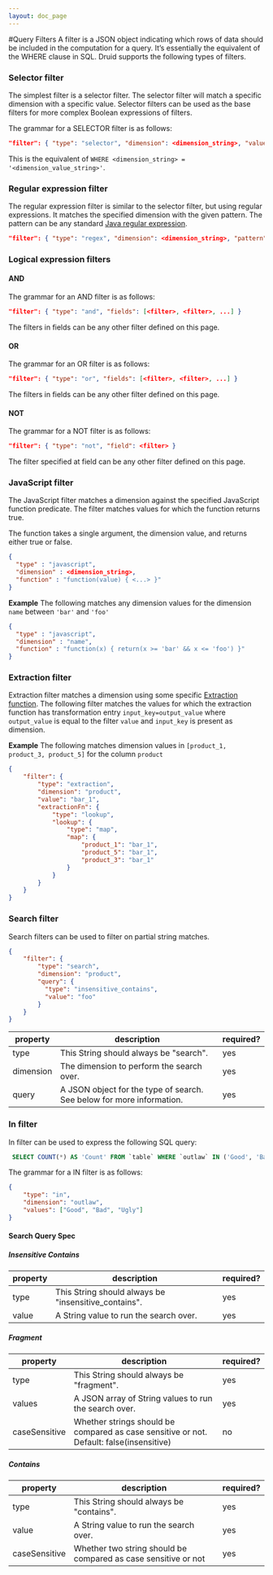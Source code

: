 ```yaml
---
layout: doc_page
---
```

#Query Filters
A filter is a JSON object indicating which rows of data should be included in the computation for a query. It’s essentially the equivalent of the WHERE clause in SQL. Druid supports the following types of filters.

### Selector filter

The simplest filter is a selector filter. The selector filter will match a specific dimension with a specific value. Selector filters can be used as the base filters for more complex Boolean expressions of filters.

The grammar for a SELECTOR filter is as follows:

``` json
"filter": { "type": "selector", "dimension": <dimension_string>, "value": <dimension_value_string> }
```

This is the equivalent of `WHERE <dimension_string> = '<dimension_value_string>'`.

### Regular expression filter

The regular expression filter is similar to the selector filter, but using regular expressions. It matches the specified dimension with the given pattern. The pattern can be any standard [Java regular expression](http://docs.oracle.com/javase/6/docs/api/java/util/regex/Pattern.html).

``` json
"filter": { "type": "regex", "dimension": <dimension_string>, "pattern": <pattern_string> }
```

### Logical expression filters

#### AND

The grammar for an AND filter is as follows:

``` json
"filter": { "type": "and", "fields": [<filter>, <filter>, ...] }
```

The filters in fields can be any other filter defined on this page.

#### OR

The grammar for an OR filter is as follows:

``` json
"filter": { "type": "or", "fields": [<filter>, <filter>, ...] }
```

The filters in fields can be any other filter defined on this page.

#### NOT

The grammar for a NOT filter is as follows:

```json
"filter": { "type": "not", "field": <filter> }
```

The filter specified at field can be any other filter defined on this page.

### JavaScript filter

The JavaScript filter matches a dimension against the specified JavaScript function predicate. The filter matches values for which the function returns true.

The function takes a single argument, the dimension value, and returns either true or false.

```json
{
  "type" : "javascript",
  "dimension" : <dimension_string>,
  "function" : "function(value) { <...> }"
}
```

**Example**
The following matches any dimension values for the dimension `name` between `'bar'` and `'foo'`

```json
{
  "type" : "javascript",
  "dimension" : "name",
  "function" : "function(x) { return(x >= 'bar' && x <= 'foo') }"
}
```

### Extraction filter

Extraction filter matches a dimension using some specific [Extraction function](./dimensionspecs.html#extraction-functions).
The following filter matches the values for which the extraction function has transformation entry `input_key=output_value` where
 `output_value` is equal to the filter `value` and `input_key` is present as dimension.

**Example**
The following matches dimension values in `[product_1, product_3, product_5]` for the column `product`

```json
{
    "filter": {
        "type": "extraction",
        "dimension": "product",
        "value": "bar_1",
        "extractionFn": {
            "type": "lookup",
            "lookup": {
                "type": "map",
                "map": {
                    "product_1": "bar_1",
                    "product_5": "bar_1",
                    "product_3": "bar_1"
                }
            }
        }
    }
}
```
### Search filter

Search filters can be used to filter on partial string matches. 

```json
{
    "filter": {
        "type": "search",
        "dimension": "product",
        "query": {
          "type": "insensitive_contains",
          "value": "foo" 
        }        
    }
}
```

|property|description|required?|
|--------|-----------|---------|
|type|This String should always be "search".|yes|
|dimension|The dimension to perform the search over.|yes|
|query|A JSON object for the type of search. See below for more information.|yes|

### In filter

In filter can be used to express the following SQL query:

```sql
 SELECT COUNT(*) AS 'Count' FROM `table` WHERE `outlaw` IN ('Good', 'Bad', 'Ugly')
```

The grammar for a IN filter is as follows:

```json
{
    "type": "in",
    "dimension": "outlaw",
    "values": ["Good", "Bad", "Ugly"]
}
```

#### Search Query Spec

##### Insensitive Contains

|property|description|required?|
|--------|-----------|---------|
|type|This String should always be "insensitive_contains".|yes|
|value|A String value to run the search over.|yes|

##### Fragment

|property|description|required?|
|--------|-----------|---------|
|type|This String should always be "fragment".|yes|
|values|A JSON array of String values to run the search over.|yes|
|caseSensitive|Whether strings should be compared as case sensitive or not. Default: false(insensitive)|no|

##### Contains

|property|description|required?|
|--------|-----------|---------|
|type|This String should always be "contains".|yes|
|value|A String value to run the search over.|yes|
|caseSensitive|Whether two string should be compared as case sensitive or not|yes|

